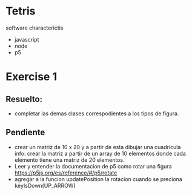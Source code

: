 # Tetris
software characterictis
- javascript
- node
- p5

# Exercise 1
## Resuelto:
* completar las demas clases correspodientes a los tipos de figura.

## Pendiente 
* crear un matriz de 10 x 20  y a partir de esta dibujar una cuadricula  
     info: crear la matriz a partir de un array de 10 elementos donde cada elemento tiene una matriz de 20 elementos. 
* Leer y entender la documentacion de p5 como rotar una figura  https://p5js.org/es/reference/#/p5/rotate
* agregar a la funcion updatePosition la rotacion cuando se preciona keyIsDown(UP_ARROW) 
